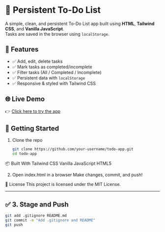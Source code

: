 # 📝 Persistent To-Do List

A simple, clean, and persistent To-Do List app built using **HTML**, **Tailwind CSS**, and **Vanilla JavaScript**.  
Tasks are saved in the browser using `localStorage`.

## 🌟 Features

- ✅ Add, edit, delete tasks
- ✅ Mark tasks as completed/incomplete
- ✅ Filter tasks (All / Completed / Incomplete)
- ✅ Persistent data with `localStorage`
- ✅ Responsive & styled with Tailwind CSS

## 🌐 Live Demo  
👉 [Click here to try the app](https://your-vercel-url.vercel.app)


## 🚀 Getting Started

1. Clone the repo  
   ```bash
   git clone https://github.com/your-username/todo-app.git
   cd todo-app
📦 Built With
Tailwind CSS
Vanilla JavaScript
HTML5

2. Open index.html in a browser
Make changes, commit, and push!

🧾 License
This project is licensed under the MIT License.

---

## ✅ 3. Stage and Push

```bash
git add .gitignore README.md
git commit -m "Add .gitignore and README"
git push

